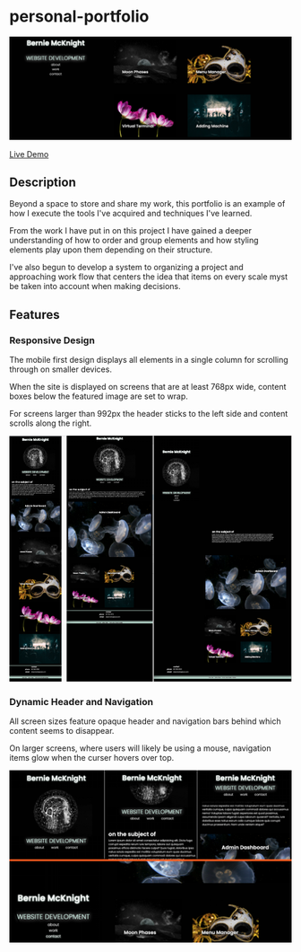 # personal-portfolio

<img src="./assets/images/screen-shots/screen-shot-demo.png">

[Live Demo](https://sissyhanks.github.io/personal-portfolio/)

## Description

Beyond a space to store and share my work, this portfolio is an example of how I execute the tools I've acquired and techniques I've learned.

From the work I have put in on this project I have gained a deeper understanding of how to order and group elements and how styling elements play upon them depending on their structure.

I've also begun to develop a system to organizing a project and approaching work flow that centers the idea that items on every scale myst be taken into account when making decisions.

## Features

### Responsive Design

The mobile first design displays all elements in a single column for scrolling through on smaller devices.

When the site is displayed on screens that are at least 768px wide, content boxes below the featured image are set to wrap.

For screens larger than 992px the header sticks to the left side and content scrolls along the right.

<img src="./assets/images/screen-shots/screen-shot-media-queries.png">

### Dynamic Header and Navigation

All screen sizes feature opaque header and navigation bars behind which content seems to disappear.

On larger screens, where users will likely be using a mouse, navigation items glow when the curser hovers over top.

<img src="./assets/images/screen-shots/header-nav-bar.png">
